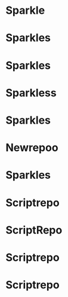 # Sparkle
# Sparkles
# Sparkles
# Sparkless
# Sparkles
# Newrepoo
# Sparkles
# Scriptrepo
# ScriptRepo
# Scriptrepo
# Scriptrepo
